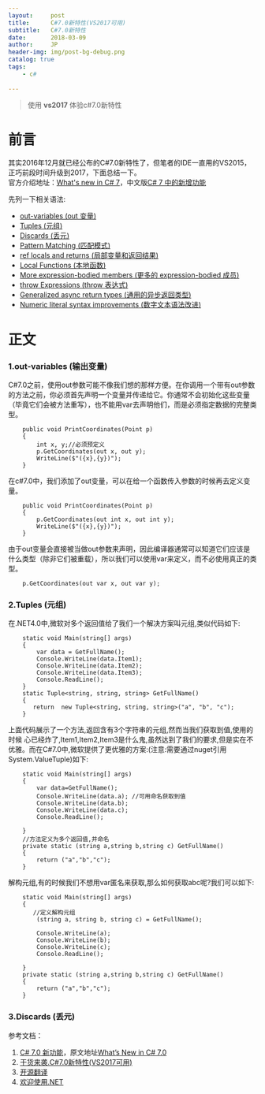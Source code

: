 ```yaml
---
layout:     post
title:      C#7.0新特性(VS2017可用)
subtitle:   C#7.0新特性
date:       2018-03-09
author:     JP
header-img: img/post-bg-debug.png
catalog: true
tags:
    - c#
    
---
```


> 使用 **vs2017** 体验c#7.0新特性



# 前言

其实2016年12月就已经公布的C#7.0新特性了，但笔者的IDE一直用的VS2015，正巧前段时间升级到2017，下面总结一下。<br>
官方介绍地址：[What's new in C# 7](https://docs.microsoft.com/en-us/dotnet/csharp/whats-new/csharp-7)，中文版[C# 7 中的新增功能](https://docs.microsoft.com/zh-cn/dotnet/articles/csharp/csharp-7)<br>

先列一下相关语法:<br>

* [out-variables (out 变量)](#1)
* [Tuples (元组)](#2)
* [Discards (丢元)](#3)
* [Pattern Matching (匹配模式)](#4)
* [ref locals and returns (局部变量和返回结果)](#5)
* [Local Functions (本地函数)](#6)
* [More expression-bodied members (更多的 expression-bodied 成员)](#7)
* [throw Expressions (throw 表达式)](#8)
* [Generalized async return types (通用的异步返回类型)](#9)
* [Numeric literal syntax improvements (数字文本语法改进)](#10)

# 正文

<h3 id="1">1.out-variables (输出变量)</h3>

C#7.0之前，使用out参数可能不像我们想的那样方便。在你调用一个带有out参数的方法之前，你必须首先声明一个变量并传递给它。你通常不会初始化这些变量（毕竟它们会被方法重写），也不能用var去声明他们，而是必须指定数据的完整类型。
		
		public void PrintCoordinates(Point p)
        {
            int x, y;//必须预定义
            p.GetCoordinates(out x, out y);
            WriteLine($"({x},{y})");
        }
      
在c#7.0中，我们添加了out变量，可以在给一个函数传入参数的时候再去定义变量。
 	
		public void PrintCoordinates(Point p)
        {            
            p.GetCoordinates(out int x, out int y);
            WriteLine($"({x},{y})");
        }

由于out变量会直接被当做out参数来声明，因此编译器通常可以知道它们应该是什么类型（除非它们被重载），所以我们可以使用var来定义，而不必使用真正的类型。

	 	p.GetCoordinates(out var x, out var y);

<h3 id="2">2.Tuples (元组)</h3>
在.NET4.0中,微软对多个返回值给了我们一个解决方案叫元组,类似代码如下:


		static void Main(string[] args)
 		{
            var data = GetFullName();
            Console.WriteLine(data.Item1);
            Console.WriteLine(data.Item2);
            Console.WriteLine(data.Item3);
            Console.ReadLine();
		}
		static Tuple<string, string, string> GetFullName() 
		{
           return  new Tuple<string, string, string>("a", "b", "c");
		}

上面代码展示了一个方法,返回含有3个字符串的元组,然而当我们获取到值,使用的时候 心已经炸了,Item1,Item2,Item3是什么鬼,虽然达到了我们的要求,但是实在不优雅。而在C#7.0中,微软提供了更优雅的方案:(注意:需要通过nuget引用System.ValueTuple)如下:

		static void Main(string[] args)
        {
            var data=GetFullName();
            Console.WriteLine(data.a); //可用命名获取到值
            Console.WriteLine(data.b);
            Console.WriteLine(data.c);
            Console.ReadLine();

        }
        //方法定义为多个返回值,并命名
        private static (string a,string b,string c) GetFullName()
        {
            return ("a","b","c");
        }

解构元组,有的时候我们不想用var匿名来获取,那么如何获取abc呢?我们可以如下:


		static void Main(string[] args)
        {
           //定义解构元组
            (string a, string b, string c) = GetFullName();

            Console.WriteLine(a);
            Console.WriteLine(b);
            Console.WriteLine(c);
            Console.ReadLine();

        }
        private static (string a,string b,string c) GetFullName()
        {
            return ("a","b","c");
        }

<h3 id="3">3.Discards (丢元)</h3>

[](https://www.iloveimg.com/zh_cn/download/b173635077c4ab2e2d3a368aeed0f9d4_a015658ffa66a60b3a1bf644c1b0a873)

参考文档：<br>
1. [C# 7.0 新功能](https://blogs.msdn.microsoft.com/dotnetcn/2017/01/22/c-7-0-%E6%96%B0%E5%8A%9F%E8%83%BD/)，原文地址[What’s New in C# 7.0](https://blogs.msdn.microsoft.com/dotnet/2016/08/24/whats-new-in-csharp-7-0/)<br>
2. [干货来袭.C#7.0新特性(VS2017可用)](http://www.cnblogs.com/GuZhenYin/p/6526041.html)<br>
3. [开源翻译](https://www.oschina.net/translate/whats-new-in-csharp-7-0)<br>
4. [欢迎使用.NET](https://docs.microsoft.com/zh-cn/dotnet/welcome)










